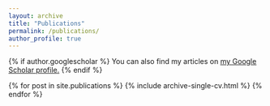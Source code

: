 ```yaml
---
layout: archive
title: "Publications"
permalink: /publications/
author_profile: true
---
```


{% if author.googlescholar %}
  You can also find my articles on <u><a href="{{author.googlescholar}}">my Google Scholar profile</a>.</u>
{% endif %}

<!---{% include base_path %}--->

{% for post in site.publications %} {% include archive-single-cv.html %} {% endfor %}

<!---{% for post in site.publications reversed %} {% include archive-single.html %} {% endfor %}--->
